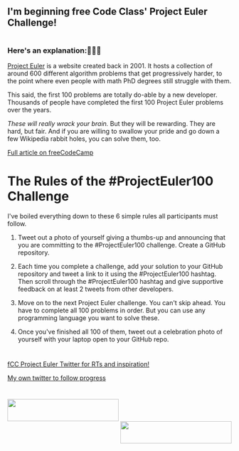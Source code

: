 ## I'm beginning free Code Class' Project Euler Challenge! 

# 
#
#

### Here's an explanation:👨🏼‍💻

[Project Euler](https://projecteuler.net) is a website created back in 2001. It hosts a collection of around 600 different algorithm problems that get progressively harder, to the point where even people with math PhD degrees still struggle with them.

This said, the first 100 problems are totally do-able by a new developer. Thousands of people have completed the first 100 Project Euler problems over the years.

*These will really wrack your brain.* But they will be rewarding. They are hard, but fair. And if you are willing to swallow your pride and go down a few Wikipedia rabbit holes, you can solve them, too.

[Full article on freeCodeCamp](https://www.freecodecamp.org/news/projecteuler100-coding-challenge-competitive-programming/)


# The Rules of the #ProjectEuler100 Challenge

I've boiled everything down to these 6 simple rules all participants must follow.

1. Tweet out a photo of yourself giving a thumbs-up and announcing that you are committing to the #ProjectEuler100 challenge.
Create a GitHub repository.

2. Each time you complete a challenge, add your solution to your GitHub repository and tweet a link to it using the #ProjectEuler100 hashtag.
Then scroll through the #ProjectEuler100 hashtag and give supportive feedback on at least 2 tweets from other developers.
3. Move on to the next Project Euler challenge. You can't skip ahead. You have to complete all 100 problems in order. But you can use any programming language you want to solve these.

4. Once you've finished all 100 of them, tweet out a celebration photo of yourself with your laptop open to your GitHub repo.
#  
[fCC Project Euler Twitter for RTs and inspiration!](https://twitter.com/ProjectEuler100)

[My own twitter to follow progress](https://twitter.com/NormRasmussen)

# 





 <img align="left" width="250" height="50" src="https://projecteuler.net/themes/20201111/logo_default.png">
<img align="right" width="250" height="50" src="https://www.freecodecamp.org/news/content/images/2019/11/fcc_primary_large_24X210.svg">